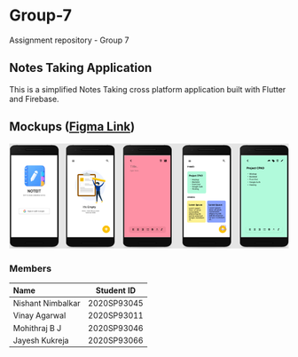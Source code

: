 # Group-7
Assignment repository - Group 7

## Notes Taking Application
This is a simplified Notes Taking cross platform application built with Flutter and Firebase. 

## Mockups ([Figma Link](https://www.figma.com/file/QQzuOHHUekC8qxAIpFdvQH/Notes-App-Mockups?node-id=0%3A1))
<p align="center">
<img alt="Mockup" src="/images/Mockup.png?raw=true" width="800">
</p>

### Members

| Name  | Student ID  |
| :------------ |:---------------:|
| Nishant Nimbalkar | 2020SP93045 |
| Vinay Agarwal | 2020SP93011 |
| Mohithraj B J | 2020SP93046 |
| Jayesh Kukreja | 2020SP93066 |
